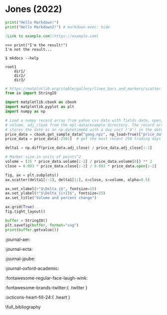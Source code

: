 # Jones (2022) 

```python exec="1" linenums="1" source="tabbed-left" tabs="Source code|Output" title="hello.py"
print("Hello Markdown!")
print("Hello Markdown2!") # markdown-exec: hide
```

```md exec="1" source="material-block" title="Markdown link"
[Link to example.com](https://example.com)
```

```pycon exec="1" source="console"
>>> print("I'm the result!")
I'm not the result...
```

```console exec="1" source="console"
$ mkdocs --help
```

```tree
root1
    dir1/
    dir2/
    dir3/
```

```python exec="true" html="true" source="tabbed-right" title="Diagrams"
# https://matplotlib.org/stable/gallery/lines_bars_and_markers/scatter_demo2.html
from io import StringIO

import matplotlib.cbook as cbook
import matplotlib.pyplot as plt
import numpy as np

# Load a numpy record array from yahoo csv data with fields date, open, close,
# volume, adj_close from the mpl-data/example directory. The record array
# stores the date as an np.datetime64 with a day unit ('D') in the date column.
price_data = cbook.get_sample_data("goog.npz", np_load=True)["price_data"].view(np.recarray)
price_data = price_data[-250:]  # get the most recent 250 trading days

delta1 = np.diff(price_data.adj_close) / price_data.adj_close[:-1]

# Marker size in units of points^2
volume = (15 * price_data.volume[:-2] / price_data.volume[0]) ** 2
close = 0.003 * price_data.close[:-2] / 0.003 * price_data.open[:-2]

fig, ax = plt.subplots()
ax.scatter(delta1[:-1], delta1[1:], c=close, s=volume, alpha=0.5)

ax.set_xlabel(r"$\Delta_i$", fontsize=15)
ax.set_ylabel(r"$\Delta_{i+1}$", fontsize=15)
ax.set_title("Volume and percent change")

ax.grid(True)
fig.tight_layout()

buffer = StringIO()
plt.savefig(buffer, format="svg")
print(buffer.getvalue())
```



:journal-aer:

:journal-ecta:

:journal-jpube:

:journal-oxford-academic:

:fontawesome-regular-face-laugh-wink:

:fontawesome-brands-twitter:{ .twitter }

:octicons-heart-fill-24:{ .heart }

\full_bibliography
